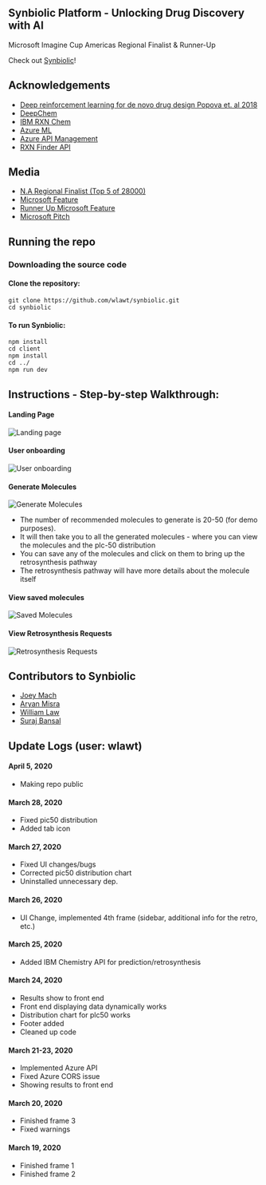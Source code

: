 ## Synbiolic Platform - Unlocking Drug Discovery with AI

Microsoft Imagine Cup Americas Regional Finalist & Runner-Up

Check out [Synbiolic](https://synbiolic.com/)!

## Acknowledgements

- [Deep reinforcement learning for de novo drug design Popova et. al 2018](https://advances.sciencemag.org/content/4/7/eaap7885)
- [DeepChem](https://github.com/deepchem/deepchem)
- [IBM RXN Chem](https://rxn.res.ibm.com/rxn/sign-in)
- [Azure ML](https://azure.microsoft.com/en-ca/services/machine-learning/)
- [Azure API Management](https://azure.microsoft.com/en-us/services/api-management/)
- [RXN Finder API](http://hulab.rxnfinder.org/smi2img/)

## Media
- [N.A Regional Finalist (Top 5 of 28000)](https://blogs.microsoft.com/latinx/2020/03/26/rounding-up-this-years-microsoft-imagine-cup-introducing-the-10-americas-regional-finalist-teams/?_lrsc=80d7de8f-0168-4ffc-8e0e-912c0a0377d5)
- [Microsoft Feature](https://news.microsoft.com/en-ca/2020/03/30/team-synbiolic-from-canada-wins-runner-up-position-at-the-2020-microsoft-imagine-cup-americas-regional-finals/)
- [Runner Up Microsoft Feature](https://techcommunity.microsoft.com/t5/student-developer-blog/congratulations-to-our-2020-imagine-cup-americas-regional-final/ba-p/1264942)
- [Microsoft Pitch](https://www.youtube.com/watch?v=OUDGOfMDOi0)

## Running the repo

### Downloading the source code

#### Clone the repository:

```
git clone https://github.com/wlawt/synbiolic.git
cd synbiolic
```

#### To run Synbiolic:

```
npm install
cd client
npm install
cd ../
npm run dev
```

## Instructions - Step-by-step Walkthrough:

#### Landing Page

![Landing page](https://github.com/wlawt/synbiolic/blob/master/client/src/components/img/landing.png)

#### User onboarding

![User onboarding](https://github.com/wlawt/synbiolic/blob/master/client/src/components/img/welcome.png)

#### Generate Molecules

![Generate Molecules](https://github.com/wlawt/synbiolic/blob/master/client/src/components/img/generate.png)

- The number of recommended molecules to generate is 20-50 (for demo purposes).
- It will then take you to all the generated molecules - where you can view the molecules and the plc-50 distribution
- You can save any of the molecules and click on them to bring up the retrosynthesis pathway
- The retrosynthesis pathway will have more details about the molecule itself

#### View saved molecules

![Saved Molecules](https://github.com/wlawt/synbiolic/blob/master/client/src/components/img/saved.png)

#### View Retrosynthesis Requests

![Retrosynthesis Requests](https://github.com/wlawt/synbiolic/blob/master/client/src/components/img/retro.png)

## Contributors to Synbiolic

- [Joey Mach](https://twitter.com/joeymach_)
- [Aryan Misra](https://twitter.com/AryanMisra7)
- [William Law](https://twitter.com/wlaw_)
- [Suraj Bansal](https://twitter.com/surajbansal2003)

## Update Logs (user: wlawt)

#### April 5, 2020

- Making repo public

#### March 28, 2020

- Fixed pic50 distribution
- Added tab icon

#### March 27, 2020

- Fixed UI changes/bugs
- Corrected pic50 distribution chart
- Uninstalled unnecessary dep.

#### March 26, 2020

- UI Change, implemented 4th frame (sidebar, additional info for the retro, etc.)

#### March 25, 2020

- Added IBM Chemistry API for prediction/retrosynthesis

#### March 24, 2020

- Results show to front end
- Front end displaying data dynamically works
- Distribution chart for plc50 works
- Footer added
- Cleaned up code

#### March 21-23, 2020

- Implemented Azure API
- Fixed Azure CORS issue
- Showing results to front end

#### March 20, 2020

- Finished frame 3
- Fixed warnings

#### March 19, 2020

- Finished frame 1
- Finished frame 2
